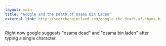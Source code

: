 ```yaml
---
layout: main
title: "Google and the Death of Osama Bin Laden"
external_link: http://searchengineland.com/google-the-death-of-obama-bin-laden-75346
---
```

Right now google suggests "osama dead" and "osama bin laden" after typing a
single character.

